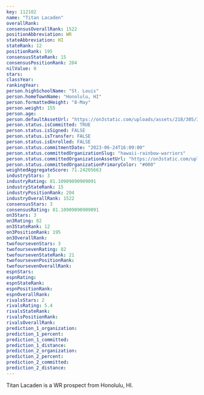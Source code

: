 ```yaml
---
key: 112102
name: "Titan Lacaden"
overallRank: 
consensusOverallRank: 1522
positionAbbreviation: WR
stateAbbreviation: HI
stateRank: 12
positionRank: 195
consensusStateRank: 15
consensusPositionRank: 204
nilValue: 0
stars: 
classYear: 
rankingYear: 
person.highSchoolName: "St. Louis"
person.homeTownName: "Honolulu, HI"
person.formattedHeight: "8-May"
person.weight: 155
person.age: 
person.defaultAssetUrl: "https://on3static.com/uploads/assets/218/305/305218.png"
person.status.isCommitted: TRUE
person.status.isSigned: FALSE
person.status.isTransfer: FALSE
person.status.isEnrolled: FALSE
person.status.commitmentDate: "2023-06-24T16:09:00"
person.status.committedOrganizationSlug: "hawaii-rainbow-warriors"
person.status.committedOrganizationAssetUrl: "https://on3static.com/uploads/assets/964/149/149964.svg"
person.status.committedOrganizationPrimaryColor: "#000"
weightedAggregateScore: 71.24205663
industryStars: 3
industryRating: 81.10909090909091
industryStateRank: 15
industryPositionRank: 204
industryOverallRank: 1522
consensusStars: 3
consensusRating: 81.10909090909091
on3Stars: 3
on3Rating: 82
on3StateRank: 12
on3PositionRank: 195
on3OverallRank: 
twofoursevenStars: 3
twofoursevenRating: 82
twofoursevenStateRank: 21
twofoursevenPositionRank: 
twofoursevenOverallRank: 
espnStars: 
espnRating: 
espnStateRank: 
espnPositionRank: 
espnOverallRank: 
rivalsStars: 2
rivalsRating: 5.4
rivalsStateRank: 
rivalsPositionRank: 
rivalsOverallRank: 
prediction_1_organization: 
prediction_1_percent: 
prediction_1_committed: 
prediction_1_distance: 
prediction_2_organization: 
prediction_2_percent: 
prediction_2_committed: 
prediction_2_distance: 
---
```

Titan Lacaden is a WR prospect from Honolulu, HI.